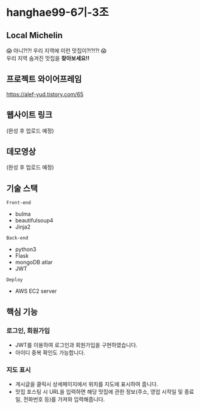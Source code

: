 # hanghae99-6기-3조

## Local Michelin
😱 아니?!?! 우리 지역에 이런 맛집이?!?!?! 😱  
우리 지역 숨겨진 맛집을 **찾아보세요!!**

## 프로젝트 와이어프레임
https://alef-yud.tistory.com/65

## 웹사이트 링크
(완성 후 업로드 예정)

## 데모영상
(완성 후 업로드 예정)

## 기술 스택
`Front-end`
- bulma
- beautifulsoup4
- Jinja2

`Back-end`
- python3
- Flask
- mongoDB atlar
- JWT

`Deploy`
- AWS EC2 server

## 핵심 기능
### 로그인, 회원가입
- JWT를 이용하여 로그인과 회원가입을 구현하였습니다.
- 아이디 중복 확인도 가능합니다.
### 지도 표시
- 게시글을 클릭시 상세페이지에서 위치를 지도에 표시하여 줍니다.
- 맛집 포스팅 시 URL을 입력하면 해당 맛집에 관한 정보(주소, 영업 시작일 및 종료일, 전화번호 등)를 가져와 입력해줍니다.




